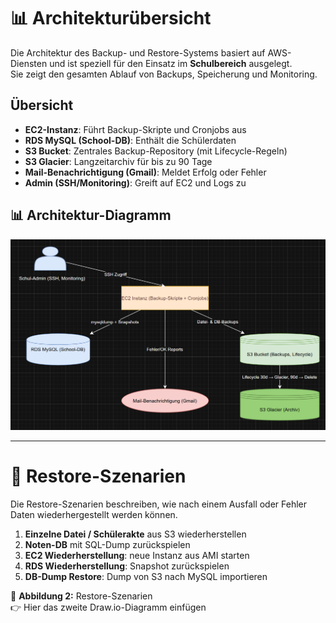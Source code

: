 # 📊 Architekturübersicht

Die Architektur des Backup- und Restore-Systems basiert auf AWS-Diensten und ist speziell für den Einsatz im **Schulbereich** ausgelegt.  
Sie zeigt den gesamten Ablauf von Backups, Speicherung und Monitoring.

## Übersicht
- **EC2-Instanz**: Führt Backup-Skripte und Cronjobs aus  
- **RDS MySQL (School-DB)**: Enthält die Schülerdaten  
- **S3 Bucket**: Zentrales Backup-Repository (mit Lifecycle-Regeln)  
- **S3 Glacier**: Langzeitarchiv für bis zu 90 Tage  
- **Mail-Benachrichtigung (Gmail)**: Meldet Erfolg oder Fehler  
- **Admin (SSH/Monitoring)**: Greift auf EC2 und Logs zu  

## 📊 Architektur-Diagramm
![Architekturübersicht](docs/img/architektur.png)
  

---

# 🔁 Restore-Szenarien

Die Restore-Szenarien beschreiben, wie nach einem Ausfall oder Fehler Daten wiederhergestellt werden können.

1. **Einzelne Datei / Schülerakte** aus S3 wiederherstellen  
2. **Noten-DB** mit SQL-Dump zurückspielen  
3. **EC2 Wiederherstellung**: neue Instanz aus AMI starten  
4. **RDS Wiederherstellung**: Snapshot zurückspielen  
5. **DB-Dump Restore**: Dump von S3 nach MySQL importieren  

📌 **Abbildung 2:** Restore-Szenarien  
👉 Hier das zweite Draw.io-Diagramm einfügen
